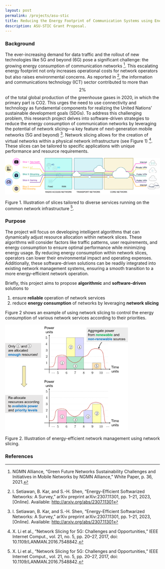 ```yaml
---
layout: post
permalink: /projects/asu-stic
title: Reducing the Energy Footprint of Communication Systems using Energy-Efficient Softwarized Networks
description: ASU-STIC Grant Proposal.
---
```


### Background

The ever-increasing demand for data traffic and the rollout of new technologies like 5G and beyond (6G) pose a significant challenge: the growing energy consumption of communication networks [^NGMN2021green]. This escalating energy footprint not only increases operational costs for network operators but also raises environmental concerns. As reported in  [^Setiawan2023energy], the information and communications technology (ICT) sector contributed to more than $$2\%$$ of the total global production of the greenhouse gases in 2020, in which the primary part is CO2. This urges the need to use connectivity and technology as fundamental components for realizing the United Nations’ sustainable development goals (SDGs). To address this challenging problem, this research project delves into software-driven strategies to reduce the energy consumption of communication networks by leveraging the potential of network slicing—a key feature of next-generation mobile networks (5G and beyond) [^Setiawan2023energy]. Network slicing allows for the creation of virtual networks within a physical network infrastructure (see Figure 1) [^Li2017network]. These slices can be tailored to specific applications with unique performance and resource requirements. 

<img src="/assets/projects/stic_slicing.png" width="700" />

Figure 1. Illustration of slices tailored to diverse services running on the common network infrastructure [^Li2017network].

### Purpose
The project will focus on developing intelligent algorithms that can dynamically adjust resource allocation within network slices. These algorithms will consider factors like traffic patterns, user requirements, and energy consumption to ensure optimal performance while minimizing energy usage. By reducing energy consumption within network slices, operators can lower their environmental impact and operating expenses. Additionally, these software-driven solutions can be readily integrated into existing network management systems, ensuring a smooth transition to a more energy-efficient network operation.

Briefly, this project aims to propose **algorithmic** and **software-driven** solutions to
1. ensure **reliable** operation of network services
1. reduce **energy consumption** of networks by leveraging **network slicing**

Figure 2 shows an example of using network slicing to control the energy consumption of various network services according to their priorities.

<img src="/assets/projects/stic_energy-management.png" width="400" />

Figure 2. Illustration of energy-efficient network management using network slicing.


[^NGMN2021green]: NGMN Alliance, “Green Future Networks Sustainability Challenges and Initiatives in Mobile Networks by NGMN Alliance,” White Paper, p. 36, 2021.
[^Setiawan2023energy]:	I. Setiawan, B. Kar, and S.-H. Shen, “Energy-Efficient Softwarized Networks: A Survey,” arXiv preprint arXiv:2307.11301, pp. 1–21, 2023, [Online]. Available: http://arxiv.org/abs/2307.11301
[^Khan2020network]:	L. U. Khan, I. Yaqoob, N. H. Tran, Z. Han, and C. S. Hong, “Network Slicing: Recent Advances, Taxonomy, Requirements, and Open Research Challenges,” IEEE Access, vol. 8, pp. 36009–36028, 2020, doi: 10.1109/ACCESS.2020.2975072.
[^Li2017network]:	X. Li et al., “Network Slicing for 5G: Challenges and Opportunities,” IEEE Internet Comput., vol. 21, no. 5, pp. 20–27, 2017, doi: 10.1109/LANMAN.2016.7548842.

### References
